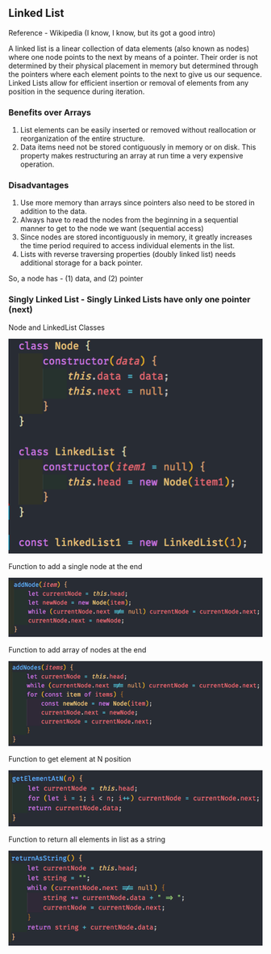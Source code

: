 ## Linked List

Reference - Wikipedia (I know, I know, but its got a good intro)

A linked list is a linear collection of data elements (also known as nodes) where one node points to the next by means of a pointer. Their order is not determined by their physical placement in memory but determined through the pointers where each element points to the next to give us our sequence.
Linked Lists allow for efficient insertion or removal of elements from any position in the sequence during iteration.

### Benefits over Arrays

1. List elements can be easily inserted or removed without reallocation or reorganization of the entire structure.
2. Data items need not be stored contiguously in memory or on disk. This property makes restructuring an array at run time a very expensive operation.

### Disadvantages

1. Use more memory than arrays since pointers also need to be stored in addition to the data.
2. Always have to read the nodes from the beginning in a sequential manner to get to the node we want (sequential access)
3. Since nodes are stored incontiguously in memory, it greatly increases the time period required to access individual elements in the list.
4. Lists with reverse traversing properties (doubly linked list) needs additional storage for a back pointer.

So, a node has - (1) data, and (2) pointer

### Singly Linked List - Singly Linked Lists have only one pointer (next)

Node and LinkedList Classes

![Node and LinkedList Classes](./snippets/snip-001.png)

Function to add a single node at the end

![Function to add node](./snippets/snip-002.png)

Function to add array of nodes at the end

![Function to add array of nodes at the end](./snippets/snip-003.png)

Function to get element at N position

![Function to get element at N position](./snippets/snip-004.png)

Function to return all elements in list as a string

![Function to return all elements in list as a string](./snippets/snip-005.png)
